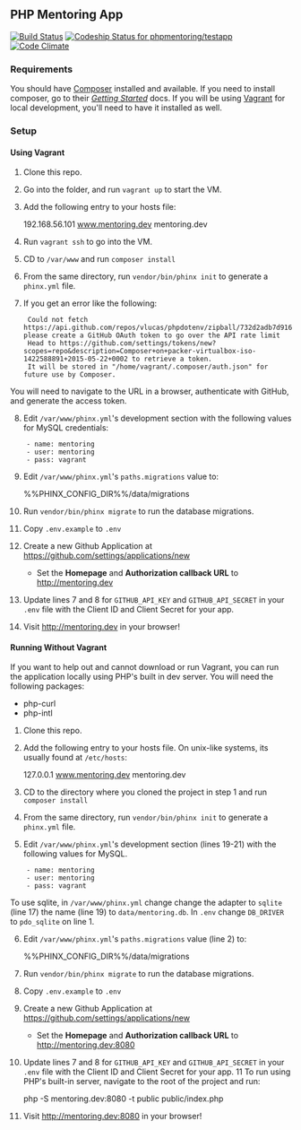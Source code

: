 ## PHP Mentoring App

[![Build Status](https://travis-ci.org/phpmentoring/webapp.svg?branch=master)](https://travis-ci.org/phpmentoring/webapp)
[![Codeship Status for phpmentoring/testapp](https://codeship.com/projects/a10984a0-df3f-0132-12f0-767a4e17443c/status?branch=master)](https://codeship.com/projects/80502)
[![Code Climate](https://codeclimate.com/github/phpmentoring/webapp/badges/gpa.svg)](https://codeclimate.com/github/phpmentoring/webapp)

### Requirements

You should have [Composer](http://getcomposer.org) installed and available. If you need to install composer, go to their _[Getting Started](https://getcomposer.org/doc/00-intro.md)_ docs. If you will be using [Vagrant](http://vagrantup.com) for local development, you'll need to have it installed as well.

### Setup

#### Using Vagrant

1. Clone this repo.
2. Go into the folder, and run `vagrant up` to start the VM.
3. Add the following entry to your hosts file: 

    192.168.56.101    www.mentoring.dev mentoring.dev

4. Run `vagrant ssh` to go into the VM.
5. CD to `/var/www` and run `composer install`
6. From the same directory, run `vendor/bin/phinx init` to generate a `phinx.yml` file.
7. If you get an error like the following:

        Could not fetch https://api.github.com/repos/vlucas/phpdotenv/zipball/732d2adb7d916c9593b9d58c3b0d9ebefead07aa, please create a GitHub OAuth token to go over the API rate limit
        Head to https://github.com/settings/tokens/new?scopes=repo&description=Composer+on+packer-virtualbox-iso-1422588891+2015-05-22+0002 to retrieve a token.
        It will be stored in "/home/vagrant/.composer/auth.json" for future use by Composer.
        
You will need to navigate to the URL in a browser, authenticate with GitHub, and generate the access token.

8. Edit `/var/www/phinx.yml`'s development section with the following values for MySQL credentials:

```{.yaml}
    - name: mentoring
    - user: mentoring
    - pass: vagrant
```

9. Edit `/var/www/phinx.yml`'s `paths.migrations` value to: 

    %%PHINX_CONFIG_DIR%%/data/migrations

10. Run `vendor/bin/phinx migrate` to run the database migrations.
11. Copy `.env.example` to `.env`
12. Create a new Github Application at <https://github.com/settings/applications/new>
    - Set the **Homepage** and **Authorization callback URL** to <http://mentoring.dev>
13. Update lines 7 and 8 for `GITHUB_API_KEY` and `GITHUB_API_SECRET` in your `.env` file with the Client ID and Client Secret for your app.
14. Visit <http://mentoring.dev> in your browser!

#### Running Without Vagrant

If you want to help out and cannot download or run Vagrant, you can run the application locally using PHP's built in dev server. You will need the following packages:

* php-curl
* php-intl

1. Clone this repo.
2. Add the following entry to your hosts file. On unix-like systems, its usually found at `/etc/hosts`: 

    127.0.0.1    www.mentoring.dev mentoring.dev


3. CD to the directory where you cloned the project in step 1 and run `composer install`
4. From the same directory, run `vendor/bin/phinx init` to generate a `phinx.yml` file.
5. Edit `/var/www/phinx.yml`'s development section (lines 19-21) with the following values for MySQL.

```{.yaml}
    - name: mentoring
    - user: mentoring
    - pass: vagrant
```

To use sqlite, in `/var/www/phinx.yml` change change the adapter to `sqlite` (line 17) the name (line 19) to `data/mentoring.db`. In `.env` change `DB_DRIVER` to `pdo_sqlite` on line 1.

6. Edit `/var/www/phinx.yml`'s `paths.migrations` value (line 2) to: 

    %%PHINX_CONFIG_DIR%%/data/migrations

7. Run `vendor/bin/phinx migrate` to run the database migrations.
8. Copy `.env.example` to `.env`
9. Create a new Github Application at <https://github.com/settings/applications/new>
    - Set the **Homepage** and **Authorization callback URL** to <http://mentoring.dev:8080>
10. Update lines 7 and 8 for `GITHUB_API_KEY` and `GITHUB_API_SECRET` in your `.env` file with the Client ID and Client Secret for your app.
11 To run using PHP's built-in server, navigate to the root of the project and run:
   
    php -S mentoring.dev:8080 -t public public/index.php
   
12. Visit <http://mentoring.dev:8080> in your browser!
